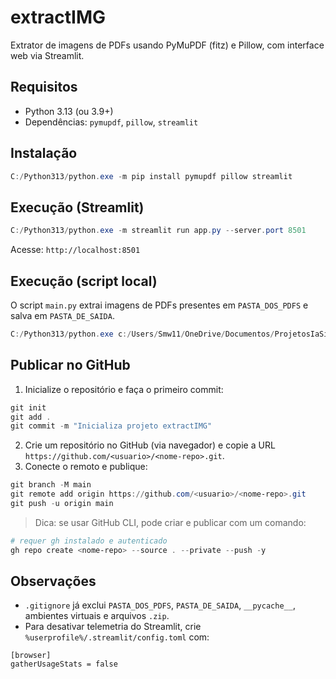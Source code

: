 # extractIMG

Extrator de imagens de PDFs usando PyMuPDF (fitz) e Pillow, com interface web via Streamlit.

## Requisitos
- Python 3.13 (ou 3.9+)
- Dependências: `pymupdf`, `pillow`, `streamlit`

## Instalação
```powershell
C:/Python313/python.exe -m pip install pymupdf pillow streamlit
```

## Execução (Streamlit)
```powershell
C:/Python313/python.exe -m streamlit run app.py --server.port 8501
```
Acesse: `http://localhost:8501`

## Execução (script local)
O script `main.py` extrai imagens de PDFs presentes em `PASTA_DOS_PDFS` e salva em `PASTA_DE_SAIDA`.
```powershell
C:/Python313/python.exe c:/Users/Smw11/OneDrive/Documentos/ProjetosIaSites/extractIMG/main.py
```

## Publicar no GitHub
1. Inicialize o repositório e faça o primeiro commit:
```powershell
git init
git add .
git commit -m "Inicializa projeto extractIMG"
```
2. Crie um repositório no GitHub (via navegador) e copie a URL `https://github.com/<usuario>/<nome-repo>.git`.
3. Conecte o remoto e publique:
```powershell
git branch -M main
git remote add origin https://github.com/<usuario>/<nome-repo>.git
git push -u origin main
```

> Dica: se usar GitHub CLI, pode criar e publicar com um comando:
```powershell
# requer gh instalado e autenticado
gh repo create <nome-repo> --source . --private --push -y
```

## Observações
- `.gitignore` já exclui `PASTA_DOS_PDFS`, `PASTA_DE_SAIDA`, `__pycache__`, ambientes virtuais e arquivos `.zip`.
- Para desativar telemetria do Streamlit, crie `%userprofile%/.streamlit/config.toml` com:
```
[browser]
gatherUsageStats = false
```